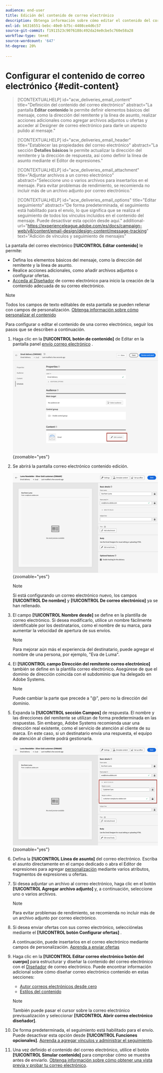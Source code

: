 ```yaml
---
audience: end-user
title: Edición del contenido de correo electrónico
description: Obtenga información sobre cómo editar el contenido del correo electrónico en la interfaz de usuario web de Campaign
exl-id: b6316551-bebc-40e0-b75c-4408ce4d6c57
source-git-commit: f1911523c9076188c492da24e0cbe5c760e58a28
workflow-type: tm+mt
source-wordcount: '647'
ht-degree: 20%

---
```


# Configurar el contenido de correo electrónico {#edit-content}

>[!CONTEXTUALHELP]
>id="acw_deliveries_email_content"
>title="Definición del contenido del correo electrónico"
>abstract="La pantalla **Editar contenido** le permite definir elementos básicos del mensaje, como la dirección del remitente y la línea de asunto, realizar acciones adicionales como agregar archivos adjuntos u ofertas y acceder al Designer de correo electrónico para darle un aspecto pulido al mensaje."

>[!CONTEXTUALHELP]
>id="acw_deliveries_email_header"
>title="Establecer las propiedades del correo electrónico"
>abstract="La sección **Detalles básicos** le permite actualizar la dirección del remitente y la dirección de respuesta, así como definir la línea de asunto mediante el Editor de expresiones."

>[!CONTEXTUALHELP]
>id="acw_deliveries_email_attachment"
>title="Adjuntar archivos a un correo electrónico"
>abstract="Seleccione uno o varios archivos para insertarlos en el mensaje. Para evitar problemas de rendimiento, se recomienda no incluir más de un archivo adjunto por correo electrónico."

>[!CONTEXTUALHELP]
>id="acw_deliveries_email_options"
>title="Editar seguimiento"
>abstract="De forma predeterminada, el seguimiento está habilitado para el envío, lo que significa que se realiza el seguimiento de todos los vínculos incluidos en el contenido del mensaje. Puede desactivar esta opción desde aquí."
>additional-url="https://experienceleague.adobe.com/es/docs/campaign-web/v8/content/email-design/design-content/message-tracking" text="Adición de vínculos y seguimiento de mensajes"

La pantalla del correo electrónico **[!UICONTROL Editar contenido]** le permite:

* Defina los elementos básicos del mensaje, como la dirección del remitente y la línea de asunto.
* Realice acciones adicionales, como añadir archivos adjuntos o configurar ofertas.
* [Acceda al Diseñador](get-started-email-designer.md#start-authoring) de correo electrónico para inicio la creación de la contenido adecuada de su correo electrónico.

>[!NOTE]
>
>Todos los campos de texto editables de esta pantalla se pueden rellenar con campos de personalización. [Obtenga información sobre cómo personalizar el contenido](../personalization/personalize.md)

Para configurar o editar el contenido de una correo electrónico, seguir los pasos que se describen a continuación.

1. Haga clic en la **[!UICONTROL botón de contenido]** de Editar en la pantalla panel [envío correo electrónico](../email/create-email.md) .

   ![Captura de pantalla que muestra la botón de contenido de Editar del panel envío correo electrónico.](assets/email-edit-content-button.png){zoomable="yes"}

1. Se abrirá la pantalla correo electrónico contenido edición.

   ![Captura de pantalla que muestra la edición de correo electrónico contenido panel.](assets/email-edit-content-dashboard.png){zoomable="yes"}

   >[!NOTE]
   >
   >Si está configurando un correo electrónico nuevo, los campos **[!UICONTROL De nombre]** y **[!UICONTROL De correo electrónico]** ya se han rellenado.

1. El campo **[!UICONTROL Nombre desde]** se define en la plantilla de correo electrónico. Si desea modificarlo, utilice un nombre fácilmente identificable por los destinatarios, como el nombre de su marca, para aumentar la velocidad de apertura de sus envíos.

   >[!NOTE]
   >
   >Para mejorar aún más el experiencia del destinatario, puede agregar el nombre de una persona, por ejemplo, &quot;Eva de Luma&quot;.

1. El **[!UICONTROL campo Dirección del remitente correo electrónico]** también se define en la plantilla correo electrónico. Asegúrese de que el dominio de dirección coincida con el subdominio que ha delegado en Adobe Systems.

   >[!NOTE]
   >
   >Puede cambiar la parte que precede a &quot;@&quot;, pero no la dirección del dominio.

1. Expanda la **[!UICONTROL sección Campos]** de respuesta. El nombre y las direcciones del remitente se utilizan de forma predeterminada en las respuestas. Sin embargo, Adobe Systems recomienda usar una dirección real existente, como el servicio de atención al cliente de su marca. En este caso, si un destinatario envía una respuesta, el equipo de atención al cliente podrá gestionarla.

   ![Captura de pantalla que muestra la sección Campos de respuesta en el editor de contenido de correo electrónico.](assets/email-edit-content-reply-to.png){zoomable="yes"}

1. Defina la **[!UICONTROL Línea de asunto]** del correo electrónico. Escriba el asunto directamente en el campo dedicado o abra el Editor de expresiones para agregar [personalización](../personalization/personalize.md) mediante varios atributos, fragmentos de expresiones u ofertas.

1. Si desea adjuntar un archivo al correo electrónico, haga clic en el botón **[!UICONTROL Agregar archivo adjunto]** y, a continuación, seleccione uno o varios archivos.

   >[!NOTE]
   >
   >Para evitar problemas de rendimiento, se recomienda no incluir más de un archivo adjunto por correo electrónico.

   <!--limitation on size + number of files?-->

1. Si desea enviar ofertas con sus correo electrónico, selecciónelas mediante el **[!UICONTROL botón Configurar ofertas]** .

   A continuación, puede insertarlos en el correo electrónico mediante campos de personalización. [Aprenda a enviar ofertas](../msg/offers.md)

1. Haga clic en la **[!UICONTROL Editar correo electrónico botón del cuerpo]** para estructurar y diseñar la contenido del correo electrónico con el [Diseñador](get-started-email-designer.md#start-authoring) de correo electrónico. Puede encontrar información adicional sobre cómo diseñar correo electrónico contenido en estas secciones:

   * [Autor correos electrónicos desde cero](create-email-content.md)
   * [Estilos del contenido](get-started-email-style.md)

   >[!NOTE]
   >
   >También puede pasar el cursor sobre la correo electrónico previsualización y seleccionar **[!UICONTROL Abrir correo electrónico diseñador]**.

1. De forma predeterminada, el seguimiento está habilitado para el envío. Puede desactivar esta opción desde **[!UICONTROL Funciones opcionales]**. [Aprenda a agregar vínculos y administrar el seguimiento](message-tracking.md).

1. Una vez definido el contenido del correo electrónico, utilice el botón **[!UICONTROL Simular contenido]** para comprobar cómo se muestra antes de enviarlo. [Obtenga información sobre cómo obtener una vista previa y probar tu correo electrónico](../preview-test/preview-test.md).